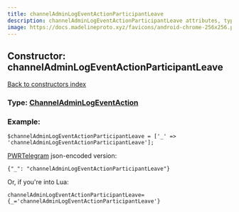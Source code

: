 ```yaml
---
title: channelAdminLogEventActionParticipantLeave
description: channelAdminLogEventActionParticipantLeave attributes, type and example
image: https://docs.madelineproto.xyz/favicons/android-chrome-256x256.png
---
```

## Constructor: channelAdminLogEventActionParticipantLeave  
[Back to constructors index](index.md)






### Type: [ChannelAdminLogEventAction](../types/ChannelAdminLogEventAction.md)


### Example:

```
$channelAdminLogEventActionParticipantLeave = ['_' => 'channelAdminLogEventActionParticipantLeave'];
```  

[PWRTelegram](https://pwrtelegram.xyz) json-encoded version:

```
{"_": "channelAdminLogEventActionParticipantLeave"}
```


Or, if you're into Lua:  


```
channelAdminLogEventActionParticipantLeave={_='channelAdminLogEventActionParticipantLeave'}

```


